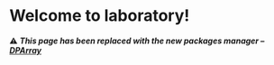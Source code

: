 # Welcome to laboratory!

:warning: ***This page has been replaced with the new packages manager – [DPArray](https://adslbarxatov.github.io/DPArray)***
